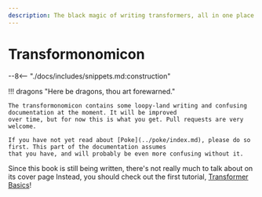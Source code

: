 ```yaml
---
description: The black magic of writing transformers, all in one place!
---
```


# Transformonomicon

--8<-- "./docs/includes/snippets.md:construction"

!!! dragons "Here be dragons, thou art forewarned."

    The transformonomicon contains some loopy-land writing and confusing documentation at the moment. It will be improved
    over time, but for now this is what you get. Pull requests are very welcome.

    If you have not yet read about [Poke](../poke/index.md), please do so first. This part of the documentation assumes
    that you have, and will probably be even more confusing without it.

Since this book is still being written, there's not really much to talk about on its cover page Instead, you should check
out the first tutorial, [Transformer Basics](../tutorials/transformer-basics.md)!
